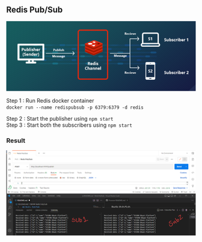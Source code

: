 ## Redis Pub/Sub 

![Image](redispubsub.png "Pub/Sub")

Step 1 : Run Redis docker container <br>
    `docker run --name redispubsub -p 6379:6379 -d redis`

Step 2 : Start the publisher using `npm start`<br>
Step 3 : Start both the subscribers using `npm start`

### Result
![Image](redispubsubout.png "Pub/Sub")